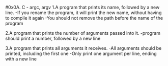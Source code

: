 #0x0A. C - argc, argv
1.A program that prints its name, followed by a new line.
-If you rename the program, it will print the new name, without having to compile it again
-You should not remove the path before the name of the program

2.A program that prints the number of arguments passed into it.
-program should print a number, followed by a new line

3.A program that prints all arguments it receives.
-All arguments should be printed, including the first one
-Only print one argument per line, ending with a new line
